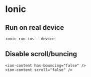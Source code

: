 # Ionic

## Run on real device
    ionic run ios --device

## Disable scroll/buncing
    <ion-content has-bouncing="false" />
    <ion-content scroll="false" />
